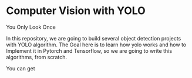 # Computer Vision with YOLO
You Only Look Once

In this repository, we are going to build several object detection projects with YOLO algorithm.
The Goal here is to learn how yolo works and how to Implement it in Pytorch and Tensorflow, 
so we are going to write this algorithms, from scratch.

You can get 
